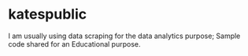 # katespublic
I am usually using data scraping for the data analytics purpose; Sample code shared for an Educational purpose.
